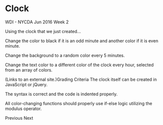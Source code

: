 # Clock
WDI - NYCDA Jun 2016 Week 2

Using the clock that we just created...

Change the color to black if it is an odd minute and another color if it is even minute.

Change the background to a random color every 5 minutes.

Change the text color to a different color of the clock every hour, selected from an array of colors.

 (Links to an external site.)Grading Criteria
The clock itself can be created in JavaScript or jQuery.

The syntax is correct and the code is indented properly.

All color-changing functions should properly use if-else logic utilizing the modulus operator.

Previous Next
